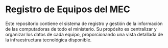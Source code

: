 # Registro de Equipos del MEC

Este repositorio contiene el sistema de registro y gestión de la información de las computadoras de todo el ministerio. Su propósito es centralizar y organizar los datos de cada equipo, proporcionando una vista detallada de la infraestructura tecnológica disponible.
